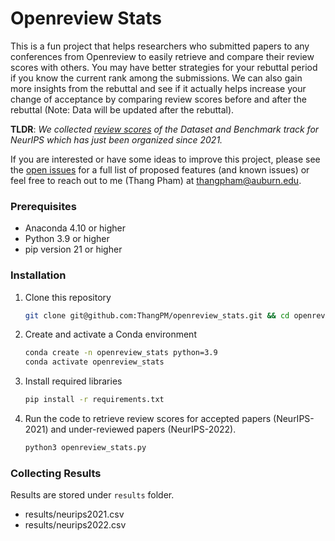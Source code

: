 # Openreview Stats

This is a fun project that helps researchers who submitted papers to any conferences from Openreview to easily retrieve and compare their review scores with others.
You may have better strategies for your rebuttal period if you know the current rank among the submissions.
We can also gain more insights from the rebuttal and see if it actually helps increase your change of acceptance by comparing review scores before and after the rebuttal (Note: Data will be updated after the rebuttal).

**TLDR**: *We collected [review scores](https://docs.google.com/spreadsheets/d/1OhSK5jimCyPNtpOmO05vB547X6LhVmsklKgi3p_4WUc/edit?usp=sharing) of the Dataset and Benchmark track for NeurIPS which has just been organized since 2021.*

If you are interested or have some ideas to improve this project, please see the [open issues](https://github.com/ThangPM/openreview_stats/issues) for a full list of proposed features (and known issues) or feel free to reach out to me (Thang Pham) at [thangpham@auburn.edu](thangpham@auburn.edu).

### Prerequisites

* Anaconda 4.10 or higher
* Python 3.9 or higher
* pip version 21 or higher

### Installation

1. Clone this repository

   ```sh
   git clone git@github.com:ThangPM/openreview_stats.git && cd openreview_stats
   ```

2. Create and activate a Conda environment

   ```sh
   conda create -n openreview_stats python=3.9
   conda activate openreview_stats
   ```

3. Install required libraries

   ```sh
   pip install -r requirements.txt
   ```
4. Run the code to retrieve review scores for accepted papers (NeurIPS-2021) and under-reviewed papers (NeurIPS-2022).

    ```python
    python3 openreview_stats.py
    ```

### Collecting Results

Results are stored under `results` folder.
* results/neurips2021.csv
* results/neurips2022.csv
